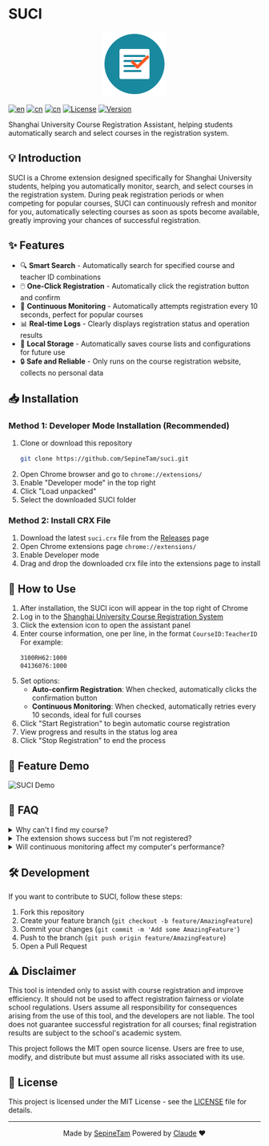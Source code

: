 # SUCI

<p align="center">
  <img src="src/img/icons.svg" width="128" height="128" alt="SUCI Logo">
</p>

[![en](https://img.shields.io/badge/lang-English-red.svg)](README.md)
[![cn](https://img.shields.io/badge/语言-中文-yellow.svg)](docs/README/cn/README.md)
[![cn](https://img.shields.io/badge/come-Español-purple.svg)](docs/README/sp/README.md)
[![License](https://img.shields.io/badge/License-MIT-blue.svg)](https://opensource.org/licenses/MIT)
[![Version](https://img.shields.io/badge/version-0.0.1-brightgreen.svg)](https://github.com/SepineTam/suci/releases)

Shanghai University Course Registration Assistant, helping students automatically search and select courses in the registration system.

## 💡 Introduction

SUCI is a Chrome extension designed specifically for Shanghai University students, helping you automatically monitor, search, and select courses in the registration system. During peak registration periods or when competing for popular courses, SUCI can continuously refresh and monitor for you, automatically selecting courses as soon as spots become available, greatly improving your chances of successful registration.

## ✨ Features

- 🔍 **Smart Search** - Automatically search for specified course and teacher ID combinations
- 🖱️ **One-Click Registration** - Automatically click the registration button and confirm
- 🔄 **Continuous Monitoring** - Automatically attempts registration every 10 seconds, perfect for popular courses
- 📊 **Real-time Logs** - Clearly displays registration status and operation results
- 💾 **Local Storage** - Automatically saves course lists and configurations for future use
- 🔒 **Safe and Reliable** - Only runs on the course registration website, collects no personal data

## 📥 Installation

### Method 1: Developer Mode Installation (Recommended)

1. Clone or download this repository
   ```bash
   git clone https://github.com/SepineTam/suci.git
   ```
2. Open Chrome browser and go to `chrome://extensions/`
3. Enable "Developer mode" in the top right
4. Click "Load unpacked"
5. Select the downloaded SUCI folder

### Method 2: Install CRX File

1. Download the latest `suci.crx` file from the [Releases](https://github.com/SepineTam/suci/releases) page
2. Open Chrome extensions page `chrome://extensions/`
3. Enable Developer mode
4. Drag and drop the downloaded crx file into the extensions page to install

## 🚀 How to Use

1. After installation, the SUCI icon will appear in the top right of Chrome
2. Log in to the [Shanghai University Course Registration System](https://jwxk.shu.edu.cn/)
3. Click the extension icon to open the assistant panel
4. Enter course information, one per line, in the format `CourseID:TeacherID`
   For example:
   ```
   3100RH62:1000
   04136076:1000
   ```
5. Set options:
   - **Auto-confirm Registration**: When checked, automatically clicks the confirmation button
   - **Continuous Monitoring**: When checked, automatically retries every 10 seconds, ideal for full courses
6. Click "Start Registration" to begin automatic course registration
7. View progress and results in the status log area
8. Click "Stop Registration" to end the process

## 📝 Feature Demo

![SUCI Demo](https://via.placeholder.com/640x360?text=SUCI+Feature+Demo) <!-- Replace with actual screenshots or GIF -->

## 🔧 FAQ

<details>
<summary>Why can't I find my course?</summary>
<p>Please verify the course and teacher IDs are correct. The course might also not be available in the current registration phase.</p>
</details>

<details>
<summary>The extension shows success but I'm not registered?</summary>
<p>The course might be full or conflict with your existing schedule. Please check the specific message in the registration system.</p>
</details>

<details>
<summary>Will continuous monitoring affect my computer's performance?</summary>
<p>Continuous monitoring only performs an operation every 10 seconds, having minimal impact on performance. You can click the stop button when not in use.</p>
</details>

## 🛠️ Development

If you want to contribute to SUCI, follow these steps:

1. Fork this repository
2. Create your feature branch (`git checkout -b feature/AmazingFeature`)
3. Commit your changes (`git commit -m 'Add some AmazingFeature'`)
4. Push to the branch (`git push origin feature/AmazingFeature`)
5. Open a Pull Request

## ⚠️ Disclaimer

This tool is intended only to assist with course registration and improve efficiency. It should not be used to affect registration fairness or violate school regulations. Users assume all responsibility for consequences arising from the use of this tool, and the developers are not liable. The tool does not guarantee successful registration for all courses; final registration results are subject to the school's academic system.

This project follows the MIT open source license. Users are free to use, modify, and distribute but must assume all risks associated with its use.

## 📜 License

This project is licensed under the MIT License - see the [LICENSE](LICENSE) file for details.

---

<p align="center">
  Made by <a href="https://github.com/SepineTam">SepineTam</a> Powered by <a href="https://claude.ai/">Claude</a> ❤️
</p>